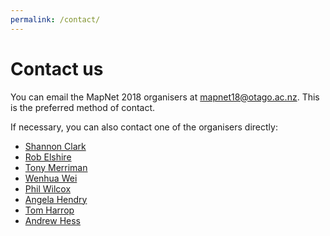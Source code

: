 ```yaml
---
permalink: /contact/
---
```


<span></span>

# Contact us

You can email the MapNet 2018 organisers at [mapnet18@otago.ac.nz](mailto:mapnet18@otago.ac.nz). This is the preferred method of contact.

If necessary, you can also contact one of the organisers directly:
- [Shannon Clark](mailto:Shannon.Clarke@agresearch.co.nz)
- [Rob Elshire](mailto:Rob@elshiregroup.co.nz)
- [Tony Merriman](mailto:tony.merriman@otago.ac.nz)
- [Wenhua Wei](mailto:wenhua.wei@otago.ac.nz)
- [Phil Wilcox](mailto:phillip.wilcox@otago.ac.nz)
- [Angela Hendry](mailto:angela.hendry@otago.ac.nz)
- [Tom Harrop](mailto:tom.harrop@otago.ac.nz)
- [Andrew Hess](mailto:andrew.hess@agresearch.co.nz)

